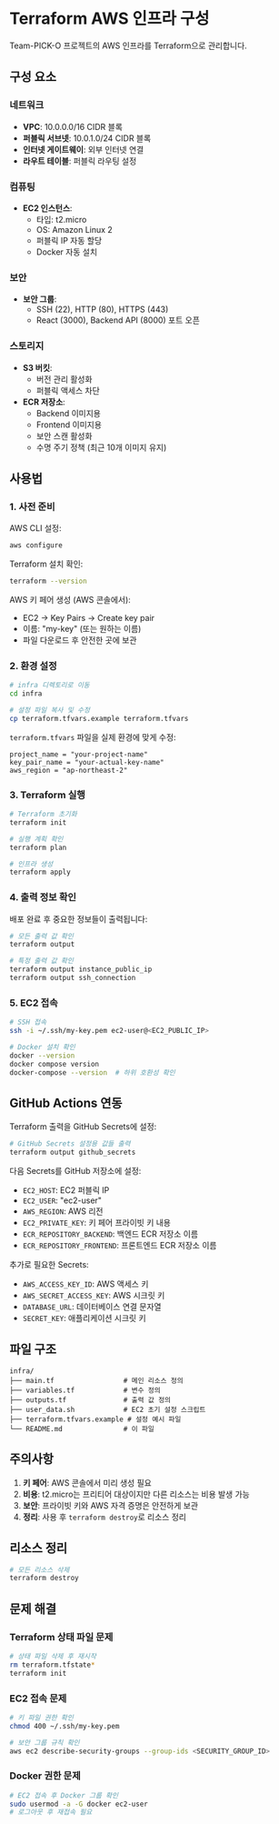 # Terraform AWS 인프라 구성

Team-PICK-O 프로젝트의 AWS 인프라를 Terraform으로 관리합니다.

## 구성 요소

### 네트워크
- **VPC**: 10.0.0.0/16 CIDR 블록
- **퍼블릭 서브넷**: 10.0.1.0/24 CIDR 블록
- **인터넷 게이트웨이**: 외부 인터넷 연결
- **라우트 테이블**: 퍼블릭 라우팅 설정

### 컴퓨팅
- **EC2 인스턴스**: 
  - 타입: t2.micro
  - OS: Amazon Linux 2
  - 퍼블릭 IP 자동 할당
  - Docker 자동 설치

### 보안
- **보안 그룹**: 
  - SSH (22), HTTP (80), HTTPS (443)
  - React (3000), Backend API (8000) 포트 오픈

### 스토리지
- **S3 버킷**: 
  - 버전 관리 활성화
  - 퍼블릭 액세스 차단
- **ECR 저장소**:
  - Backend 이미지용
  - Frontend 이미지용
  - 보안 스캔 활성화
  - 수명 주기 정책 (최근 10개 이미지 유지)

## 사용법

### 1. 사전 준비

AWS CLI 설정:
```bash
aws configure
```

Terraform 설치 확인:
```bash
terraform --version
```

AWS 키 페어 생성 (AWS 콘솔에서):
- EC2 → Key Pairs → Create key pair
- 이름: "my-key" (또는 원하는 이름)
- 파일 다운로드 후 안전한 곳에 보관

### 2. 환경 설정

```bash
# infra 디렉토리로 이동
cd infra

# 설정 파일 복사 및 수정
cp terraform.tfvars.example terraform.tfvars
```

`terraform.tfvars` 파일을 실제 환경에 맞게 수정:
```hcl
project_name = "your-project-name"
key_pair_name = "your-actual-key-name"
aws_region = "ap-northeast-2"
```

### 3. Terraform 실행

```bash
# Terraform 초기화
terraform init

# 실행 계획 확인
terraform plan

# 인프라 생성
terraform apply
```

### 4. 출력 정보 확인

배포 완료 후 중요한 정보들이 출력됩니다:

```bash
# 모든 출력 값 확인
terraform output

# 특정 출력 값 확인
terraform output instance_public_ip
terraform output ssh_connection
```

### 5. EC2 접속

```bash
# SSH 접속
ssh -i ~/.ssh/my-key.pem ec2-user@<EC2_PUBLIC_IP>

# Docker 설치 확인
docker --version
docker compose version
docker-compose --version  # 하위 호환성 확인
```

## GitHub Actions 연동

Terraform 출력을 GitHub Secrets에 설정:

```bash
# GitHub Secrets 설정용 값들 출력
terraform output github_secrets
```

다음 Secrets를 GitHub 저장소에 설정:
- `EC2_HOST`: EC2 퍼블릭 IP
- `EC2_USER`: "ec2-user"
- `AWS_REGION`: AWS 리전
- `EC2_PRIVATE_KEY`: 키 페어 프라이빗 키 내용
- `ECR_REPOSITORY_BACKEND`: 백엔드 ECR 저장소 이름
- `ECR_REPOSITORY_FRONTEND`: 프론트엔드 ECR 저장소 이름

추가로 필요한 Secrets:
- `AWS_ACCESS_KEY_ID`: AWS 액세스 키
- `AWS_SECRET_ACCESS_KEY`: AWS 시크릿 키
- `DATABASE_URL`: 데이터베이스 연결 문자열
- `SECRET_KEY`: 애플리케이션 시크릿 키

## 파일 구조

```
infra/
├── main.tf                 # 메인 리소스 정의
├── variables.tf            # 변수 정의
├── outputs.tf              # 출력 값 정의
├── user_data.sh            # EC2 초기 설정 스크립트
├── terraform.tfvars.example # 설정 예시 파일
└── README.md               # 이 파일
```

## 주의사항

1. **키 페어**: AWS 콘솔에서 미리 생성 필요
2. **비용**: t2.micro는 프리티어 대상이지만 다른 리소스는 비용 발생 가능
3. **보안**: 프라이빗 키와 AWS 자격 증명은 안전하게 보관
4. **정리**: 사용 후 `terraform destroy`로 리소스 정리

## 리소스 정리

```bash
# 모든 리소스 삭제
terraform destroy
```

## 문제 해결

### Terraform 상태 파일 문제
```bash
# 상태 파일 삭제 후 재시작
rm terraform.tfstate*
terraform init
```

### EC2 접속 문제
```bash
# 키 파일 권한 확인
chmod 400 ~/.ssh/my-key.pem

# 보안 그룹 규칙 확인
aws ec2 describe-security-groups --group-ids <SECURITY_GROUP_ID>
```

### Docker 권한 문제
```bash
# EC2 접속 후 Docker 그룹 확인
sudo usermod -a -G docker ec2-user
# 로그아웃 후 재접속 필요
```